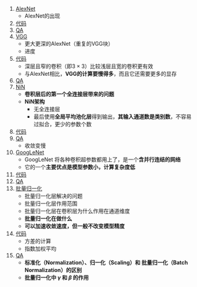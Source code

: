 1. [AlexNet](1.AlexNet.ipynb)
    - AlexNet的出现
2. [代码](2.代码.ipynb)
3. [QA](3.QA.ipynb)
4. [VGG](4.VGG.ipynb)
    - 更大更深的AlexNet（重复的VGG块）
    - 进度
5. [代码](5.代码.ipynb)
    - 深层且窄的卷积（即$3 \times 3$）比较浅层且宽的卷积更有效
    - 与AlexNet相比，**VGG的计算要慢得多**，而且它还需要更多的显存
6. [QA](6.QA.ipynb)
7. [NiN](7.NiN.ipynb)
    - **卷积层后的第一个全连接层带来的问题**
    -  **NiN架构**
        - 无全连接层
        - 最后使用**全局平均池化层**得到输出，**其输入通道数是类别数**，不容易过拟合，更少的参数个数
8. [代码](8.代码.ipynb)
9. [QA](9.QA.ipynb)
    - 收敛变慢
10. [GoogLeNet](10.GoogLeNet.ipynb)
    - GoogLeNet 将各种卷积超参数都用上了，是一个**含并行连结的网络**
    - 它的一个**主要优点是模型参数小，计算复杂度低**
11. [代码](11.代码.ipynb)
12. [QA](12.QA.ipynb)
13. [批量归一化](13.批量归一化.ipynb)
    - 批量归一化层解决的问题
    - 批量归一化层作用范围
    - 批量归一化层在卷积层为什么作用在通道维度
    - **批量归一化在做什么**
    - **可以加速收敛速度，但一般不改变模型精度**
14. [代码](14.代码.ipynb)
    - 方差的计算
    - 指数加权平均
15. [QA](15.QA.ipynb)
    - **标准化（Normalization）、归一化（Scaling）和 批量归一化（Batch Normalization）的区别**
    - **批量归一化中 $\gamma$ 和 $\beta$ 的作用**